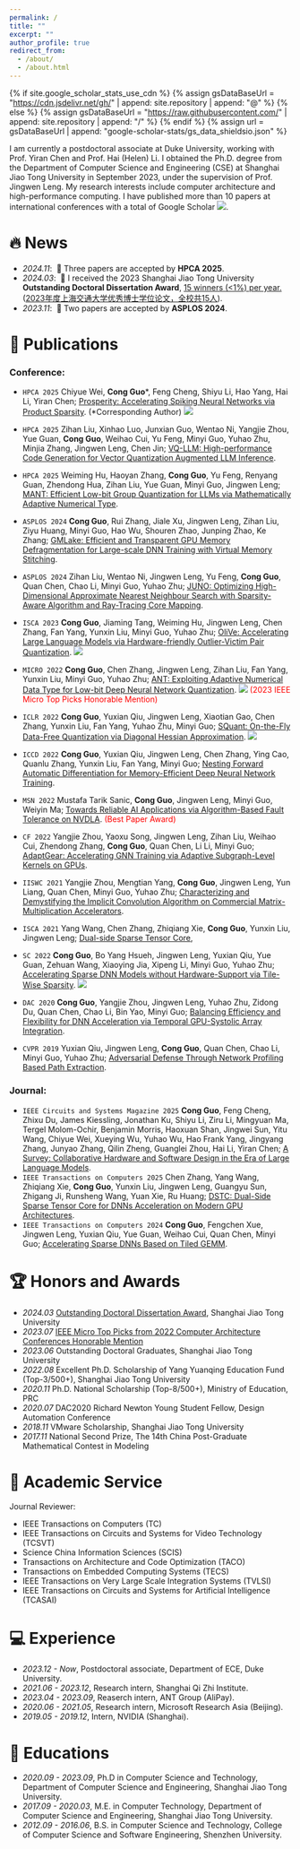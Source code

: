 ```yaml
---
permalink: /
title: ""
excerpt: ""
author_profile: true
redirect_from: 
  - /about/
  - /about.html
---
```


<style>
.comment{
    background: white;
    color: #BD2A2E;
    font-size: 12px;
    padding: 1px 5px 1px 5px;
    border-radius: 0px;
    float: left;
    font-weight: bold;
}
</style>

<span class='anchor' id='about-me'></span>

{% if site.google_scholar_stats_use_cdn %}
{% assign gsDataBaseUrl = "https://cdn.jsdelivr.net/gh/" | append: site.repository | append: "@" %}
{% else %}
{% assign gsDataBaseUrl = "https://raw.githubusercontent.com/" | append: site.repository | append: "/" %}
{% endif %}
{% assign url = gsDataBaseUrl | append: "google-scholar-stats/gs_data_shieldsio.json" %}


I am currently a postdoctoral associate at Duke University, working with Prof. Yiran Chen and Prof. Hai (Helen) Li. I obtained the Ph.D. degree from the Department of Computer Science and Engineering (CSE) at Shanghai Jiao Tong University in September 2023, under the supervision of Prof. Jingwen Leng. My research interests include computer architecture and high-performance computing. I have published more than 10 papers at international conferences with a total of  Google Scholar <a href='https://scholar.google.com/citations?user=sp5VwJoAAAAJ'><img src="https://img.shields.io/endpoint?url={{ url | url_encode }}&logo=Google%20Scholar&labelColor=f6f6f6&color=9cf&style=flat&label=citations"></a>. 


# 🔥 News
- *2024.11*: &nbsp;🎉  Three papers are accepted by **HPCA 2025**.
- *2024.03*: &nbsp;🎉  I received the 2023 Shanghai Jiao Tong University **Outstanding Doctoral Dissertation Award**, [15 winners (<1%) per year.](https://www.gs.sjtu.edu.cn/yxbslw) ([2023年度上海交通大学优秀博士学位论文，全校共15人](https://www.gs.sjtu.edu.cn/yxbslw)).
- *2023.11*: &nbsp;🎉  Two papers are accepted by **ASPLOS 2024**.
  
# 📝 Publications 
### Conference:
- ``HPCA 2025`` Chiyue Wei, **Cong Guo**\*, Feng Cheng, Shiyu Li, Hao Yang, Hai Li, Yiran Chen; [Prosperity: Accelerating Spiking Neural Networks via Product Sparsity](https://arxiv.org/abs/2503.03379). (\*Corresponding Author)
[![](https://img.shields.io/github/stars/dubcyfor3/Prosperity?style=social&label=Code+Stars)](https://github.com/dubcyfor3/Prosperity)
- ``HPCA 2025`` Zihan Liu, Xinhao Luo, Junxian Guo, Wentao Ni, Yangjie Zhou, Yue Guan, **Cong Guo**, Weihao Cui, Yu Feng, Minyi Guo, Yuhao Zhu, Minjia Zhang, Jingwen Leng, Chen Jin; [VQ-LLM: High-performance Code Generation for Vector Quantization Augmented LLM Inference](https://arxiv.org/abs/2503.02236). 
- ``HPCA 2025`` Weiming Hu, Haoyan Zhang, **Cong Guo**, Yu Feng, Renyang Guan, Zhendong Hua, Zihan Liu, Yue Guan, Minyi Guo, Jingwen Leng; [MANT: Efficient Low-bit Group Quantization for LLMs via Mathematically Adaptive Numerical Type](https://arxiv.org/abs/2502.18755).
- ``ASPLOS 2024`` **Cong Guo**, Rui Zhang, Jiale Xu, Jingwen Leng, Zihan Liu, Ziyu Huang, Minyi Guo, Hao Wu, Shouren Zhao, Junping Zhao, Ke Zhang; [GMLake: Efficient and Transparent GPU Memory Defragmentation for Large-scale DNN Training with Virtual Memory Stitching](https://arxiv.org/abs/2401.08156). 
- ``ASPLOS 2024`` Zihan Liu, Wentao Ni, Jingwen Leng, Yu Feng, **Cong Guo**, Quan Chen, Chao Li, Minyi Guo, Yuhao Zhu; [JUNO: Optimizing High-Dimensional Approximate Nearest Neighbour Search with Sparsity-Aware Algorithm and Ray-Tracing Core Mapping](https://arxiv.org/abs/2312.01712). 
- ``ISCA 2023`` **Cong Guo**, Jiaming Tang, Weiming Hu, Jingwen Leng, Chen Zhang, Fan Yang, Yunxin Liu, Minyi Guo, Yuhao Zhu; [OliVe: Accelerating Large Language Models via Hardware-friendly Outlier-Victim Pair Quantization](https://arxiv.org/abs/2304.07493). 
[![](https://img.shields.io/github/stars/clevercool/ANT-Quantization?style=social&label=Code+Stars)](https://github.com/clevercool/ANT-Quantization)
- ``MICRO 2022`` **Cong Guo**, Chen Zhang, Jingwen Leng, Zihan Liu, Fan Yang, Yunxin Liu, Minyi Guo, Yuhao Zhu; [ANT: Exploiting Adaptive Numerical Data Type for Low-bit Deep Neural Network Quantization](https://arxiv.org/abs/2208.14286). [![](https://img.shields.io/github/stars/clevercool/ANT-Quantization?style=social&label=Code+Stars)](https://github.com/clevercool/ANT-Quantization) <span style="color:red">(2023 IEEE Micro Top Picks Honorable Mention)</span> 

- ``ICLR 2022`` **Cong Guo**, Yuxian Qiu, Jingwen Leng, Xiaotian Gao, Chen Zhang, Yunxin Liu, Fan Yang, Yuhao Zhu, Minyi Guo; [SQuant: On-the-Fly Data-Free Quantization via Diagonal Hessian Approximation](https://arxiv.org/abs/2202.07471). [![](https://img.shields.io/github/stars/clevercool/SQuant?style=social&label=Code+Stars)](https://github.com/clevercool/SQuant)
- ``ICCD 2022`` **Cong Guo**, Yuxian Qiu, Jingwen Leng, Chen Zhang, Ying Cao, Quanlu Zhang, Yunxin Liu, Fan Yang, Minyi Guo; [Nesting Forward Automatic Differentiation for Memory-Efficient Deep Neural Network Training](https://arxiv.org/abs/2209.10778). 
- ``MSN 2022`` Mustafa Tarik Sanic, **Cong Guo**, Jingwen Leng, Minyi Guo, Weiyin Ma;   [Towards Reliable AI Applications via Algorithm-Based Fault Tolerance on NVDLA](https://www.computer.org/csdl/proceedings-article/msn/2022/645700a736/1LUtObKmgko). <span style="color:red">(Best Paper Award)</span>  
- ``CF 2022`` Yangjie Zhou, Yaoxu Song, Jingwen Leng, Zihan Liu, Weihao Cui, Zhendong Zhang, **Cong Guo**, Quan Chen, Li Li, Minyi Guo;   [AdaptGear: Accelerating GNN Training via Adaptive Subgraph-Level Kernels on GPUs](https://arxiv.org/abs/2305.17408). 
- ``IISWC 2021`` Yangjie Zhou, Mengtian Yang, **Cong Guo**, Jingwen Leng, Yun Liang, Quan Chen, Minyi Guo, Yuhao Zhu; [Characterizing and Demystifying the Implicit Convolution Algorithm on Commercial Matrix-Multiplication Accelerators](https://arxiv.org/abs/2110.03901).
- ``ISCA 2021`` Yang Wang, Chen Zhang, Zhiqiang Xie, **Cong Guo**, Yunxin Liu, Jingwen Leng; [Dual-side Sparse Tensor Core](https://arxiv.org/abs/2105.09564), 
- ``SC 2022`` **Cong Guo**, Bo Yang Hsueh, Jingwen Leng, Yuxian Qiu, Yue Guan, Zehuan Wang, Xiaoying Jia, Xipeng Li, Minyi Guo, Yuhao Zhu; [Accelerating Sparse DNN Models without Hardware-Support via Tile-Wise Sparsity](https://arxiv.org/abs/2008.13006).  [![](https://img.shields.io/github/stars/clevercool/TileSparsity?style=social&label=Code+Stars)](https://github.com/clevercool/TileSparsity)
- ``DAC 2020``  **Cong Guo**, Yangjie Zhou, Jingwen Leng, Yuhao Zhu, Zidong Du, Quan Chen, Chao Li, Bin Yao, Minyi Guo; [Balancing Efficiency and Flexibility for DNN Acceleration via Temporal GPU-Systolic Array Integration](https://arxiv.org/abs/2002.08326).
- `CVPR 2019` Yuxian Qiu, Jingwen Leng, **Cong Guo**, Quan Chen, Chao Li, Minyi Guo, Yuhao Zhu; [Adversarial Defense Through Network Profiling Based Path Extraction](https://openaccess.thecvf.com/content_CVPR_2019/html/Qiu_Adversarial_Defense_Through_Network_Profiling_Based_Path_Extraction_CVPR_2019_paper.html). 

### Journal:
 
- ``IEEE Circuits and Systems Magazine 2025`` **Cong Guo**, Feng Cheng, Zhixu Du, James Kiessling, Jonathan Ku, Shiyu Li, Ziru Li, Mingyuan Ma, Tergel Molom-Ochir, Benjamin Morris, Haoxuan Shan, Jingwei Sun, Yitu Wang, Chiyue Wei, Xueying Wu, Yuhao Wu, Hao Frank Yang, Jingyang Zhang, Junyao Zhang, Qilin Zheng, Guanglei Zhou, Hai Li, Yiran Chen; [A Survey: Collaborative Hardware and Software Design in the Era of Large Language Models](https://ieeexplore.ieee.org/abstract/document/10876858). 
- ``IEEE Transactions on Computers 2025`` Chen Zhang, Yang Wang, Zhiqiang Xie, **Cong Guo**, Yunxin Liu, Jingwen Leng, Guangyu Sun, Zhigang Ji, Runsheng Wang, Yuan Xie, Ru Huang; [DSTC: Dual-Side Sparse Tensor Core for DNNs Acceleration on Modern GPU Architectures](https://ieeexplore.ieee.org/abstract/document/10709841).
- ``IEEE Transactions on Computers 2024``  **Cong Guo**, Fengchen Xue, Jingwen Leng, Yuxian Qiu, Yue Guan, Weihao Cui, Quan Chen, Minyi Guo; [Accelerating Sparse DNNs Based on Tiled GEMM](https://arxiv.org/abs/2402.10876).

<!-- [**Project**](https://scholar.google.com/citations?view_op=view_citation&hl=zh-CN&user=DhtAFkwAAAAJ&citation_for_view=DhtAFkwAAAAJ:ALROH1vI_8AC) <strong><span class='show_paper_citations' data='DhtAFkwAAAAJ:ALROH1vI_8AC'></span></strong>
- Lorem ipsum dolor sit amet, consectetur adipiscing elit. Vivamus ornare aliquet ipsum, ac tempus justo dapibus sit amet. 
</div>
</div>

- [Lorem ipsum dolor sit amet, consectetur adipiscing elit. Vivamus ornare aliquet ipsum, ac tempus justo dapibus sit amet](https://github.com), A, B, C, **CVPR 2020** -->

# 🏆 Honors and Awards
<!-- - *2024.05* [OlympusMons Awards 2023](https://e.huawei.com/en/topic/storage/olympus-mons-awards-2023) -->
- *2024.03* [Outstanding Doctoral Dissertation Award](https://www.gs.sjtu.edu.cn/yxbslw), Shanghai Jiao Tong University
- *2023.07* [IEEE Micro Top Picks from 2022 Computer Architecture Conferences Honorable Mention](https://www.computer.org/csdl/magazine/mi/2023/04/10167515/1OjMSZbXMas)
- *2023.06* Outstanding Doctoral Graduates, Shanghai Jiao Tong University
- *2022.08* Excellent Ph.D. Scholarship of Yang Yuanqing Education Fund (Top-3/500+), Shanghai Jiao Tong University
- *2020.11* Ph.D. National Scholarship (Top-8/500+), Ministry of Education, PRC
- *2020.07* DAC2020 Richard Newton Young Student Fellow, Design Automation Conference    
- *2018.11* VMware Scholarship, Shanghai Jiao Tong University
- *2017.11* National Second Prize, The 14th China Post-Graduate Mathematical Contest in Modeling

# 👔 Academic Service
Journal Reviewer:
 - IEEE Transactions on Computers (TC)
 - IEEE Transactions on Circuits and Systems for Video Technology (TCSVT)
 - Science China Information Sciences (SCIS)
 - Transactions on Architecture and Code Optimization (TACO)
 - Transactions on Embedded Computing Systems (TECS)
 - IEEE Transactions on Very Large Scale Integration Systems (TVLSI)
 - IEEE Transactions on Circuits and Systems for Artificial Intelligence (TCASAI)

# 💻 Experience

- *2023.12 - Now*, Postdoctoral associate, Department of ECE, Duke University.
- *2021.06 - 2023.12*, Research intern, Shanghai Qi Zhi Institute.  
- *2023.04 - 2023.09*, Reaserch intern, ANT Group (AliPay).
- *2020.06 - 2021.05*, Research intern, Microsoft Research Asia (Beijing).  
- *2019.05 - 2019.12*, Intern, NVIDIA (Shanghai).
  
<!-- - Project 1: Design a Dual-side Sparse Tensor Core to support dual-side sparse matrix multiplication. Published in ISCA 2021.
- Project 2: Design a low-precision cache compression approach for accelerating DNN training and inference. Published in
ICCD 2022.
- Project 3: Design a new adaptive numerical data type for low-bit DNN quantization. Published in Micro 2022.
- Project 4: Design an on-the-fly data-free quantization method to significantly improve the model accuracy and accelerate the quantization processing. Published in ICLR 2022. -->
  
  
<!-- - Intern: NVIDIA (Shanghai) May 2019 - Dec. 2019
  - Design a structured sparse pruning method according to the characteristics of the neural network;
  - Efficiently implements the structured pruning method on the GPU Tensor Core to accelerate the inference stage of the neural network. Published in SC 2020. -->
  

# 📖 Educations
- *2020.09 - 2023.09*, Ph.D in Computer Science and Technology, Department of Computer Science and Engineering, Shanghai Jiao Tong University.
- *2017.09 - 2020.03*, M.E. in Computer Technology, Department of Computer Science and Engineering, Shanghai Jiao Tong University.
- *2012.09 - 2016.06*, B.S. in Computer Science and Technology, College of Computer Science and Software Engineering, Shenzhen University.


<!-- # 💬 Invited Talks
- *2021.06*, Lorem ipsum dolor sit amet, consectetur adipiscing elit. Vivamus ornare aliquet ipsum, ac tempus justo dapibus sit amet. 
- *2021.03*, Lorem ipsum dolor sit amet, consectetur adipiscing elit. Vivamus ornare aliquet ipsum, ac tempus justo dapibus sit amet.  \| [\[video\]](https://github.com/) -->
